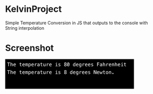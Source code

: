 # KelvinProject
Simple Temperature Conversion in JS that outputs to the console with String interpolation

# Screenshot
![KelvinProject](https://github.com/JKGRAHAMs/KelvinProject/blob/main/ScreenshotKelvinProject.png)
